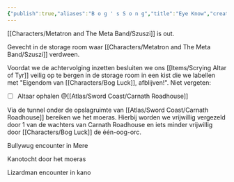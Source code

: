 ```yaml
---
{"publish":true,"aliases":"B o g ' s S o n g","title":"Eye Know","created":"2025-03-02","modified":"2025-07-23T16:42:09.555+02:00","published":"2025-03-02","cssclasses":""}
---
```



[[Characters/Metatron and The Meta Band/Szuszi]] is out.

Gevecht in de storage room waar [[Characters/Metatron and The Meta Band/Szuszi]] verdween.

Voordat we de achtervolging inzetten besluiten we ons [[Items/Scrying Altar of Tyr]] veilig op te bergen in de storage room in een kist die we labellen met "Eigendom van [[Characters/Bog Luck]], afblijven!". Niet vergeten: 

- [ ] Altaar ophalen @[[Atlas/Sword Coast/Carnath Roadhouse]]

Via de tunnel onder de opslagruimte van [[Atlas/Sword Coast/Carnath Roadhouse]] bereiken we het moeras. Hierbij worden we vrijwillig vergezeld door 1 van de wachters van Carnath Roadhouse en iets minder vrijwillig door [[Characters/Bog Luck]] de één-oog-orc. 

Bullywug encounter in Mere

Kanotocht door het moeras

Lizardman encounter in kano